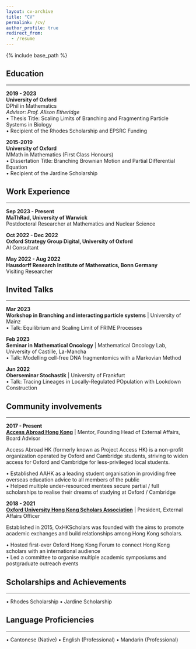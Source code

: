 ```yaml
---
layout: cv-archive
title: "CV"
permalink: /cv/
author_profile: true
redirect_from:
  - /resume
---
```


<style>
a.uline {text-decoration:underline;}
</style>

{% include base_path %}

<!-- <a href="../files/cv.pdf" class="uline">Click here for a full pdf copy of my CV</a> -->

## Education
---
**2019 - 2023**<br>
**University of Oxford**<br>
DPhil in Mathematics <br>
*Advisor: Prof. Alison Etheridge* <br>
• Thesis Title: Scaling Limits of Branching and Fragmenting Particle Systems in Biology <br>
•	Recipient of the Rhodes Scholarship and EPSRC Funding <br>


**2015-2019**<br>
**University of Oxford**<br>
MMath in Mathematics (First Class Honours)<br>
•	Dissertation Title: Branching Brownian Motion and Partial Differential Equation <br>
•	Recipient of the Jardine Scholarship <br>


## Work Experience
---
**Sep 2023 - Present**<br>
**MaThRad, University of Warwick**<br>
Postdoctoral Researcher at Mathematics and Nuclear Science <br>

**Oct 2022 - Dec 2022**<br>
**Oxford Strategy Group Digital, University of Oxford**<br>
AI Consultant <br>

**May 2022 - Aug 2022**<br>
**Hausdorff Research Institute of Mathematics, Bonn Germany**<br>
Visiting Researcher <br>




## Invited Talks
---
**Mar 2023** <br>
**Workshop in Branching and interacting particle systems** | University of Mainz  <br>
•	Talk: Equilibrium and Scaling Limit of FRIME Processes

**Feb 2023** <br>
**Seminar in Mathematical Oncology** | Mathematical Oncology Lab, University of Castille, La-Mancha  <br>
•	Talk: Modelling cell-free DNA fragmentomics with a Markovian Method

**Jun 2022** <br>
**Oberseminar Stochastik** | University of Frankfurt  <br>
•	Talk: Tracing Lineages in Locally-Regulated POpulation with Lookdown Construction

## Community involvements
---

**2017 - Present** <br>
**[Access Abroad Hong Kong](https://www.accessabroadhk.org/)** | Mentor, Founding Head of External Affairs, Board Advisor <br>

Access Abroad HK (formerly known as Project Access HK) is a non-profit organization operated by Oxford and Cambridge students, striving to widen access for Oxford and Cambridge for less-privileged local students. <br>

•	Established AAHK as a leading student organisation in providing free overseas education advice to all members of the public <br>
•	Helped multiple under-resourced mentees secure partial / full scholarships to realise their dreams of studying at Oxford / Cambridge <br>
 

**2018 - 2021** <br>
**[Oxford University Hong Kong Scholars Association](https://oxhkscholars.web.ox.ac.uk/#/)** | President, External Affairs Officer <br>

Established in 2015, OxHKScholars was founded with the aims to promote academic exchanges and build relationships among Hong Kong scholars. 

•	Hosted first-ever Oxford Hong Kong Forum to connect Hong Kong scholars with an international audience <br>
•	Led a committee to organise multiple academic symposiums and postgraduate outreach events<br>


## Scholarships and Achievements
---
• Rhodes Scholarship
• Jardine Scholarship
## Language Proficiencies 
---
• Cantonese (Native) • English (Professional)    • Mandarin (Professional)    
